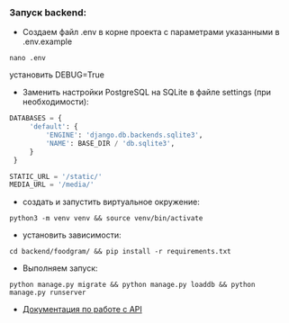 ### Запуск backend:

- Создаем файл .env в корне проекта c параметрами указанными в .env.example
```
nano .env
```
установить DEBUG=True

- Заменить настройки PostgreSQL на SQLite в файле settings (при необходимости):

```python
DATABASES = {
     'default': {
         'ENGINE': 'django.db.backends.sqlite3',
         'NAME': BASE_DIR / 'db.sqlite3',
     }
 }

STATIC_URL = '/static/'
MEDIA_URL = '/media/'
```

- создать и запустить виртуальное окружение:
```
python3 -m venv venv && source venv/bin/activate
```

- установить зависимости:
```
cd backend/foodgram/ && pip install -r requirements.txt
```

- Выполняем запуск:
```
python manage.py migrate && python manage.py loaddb && python manage.py runserver
```

- [Документация по работе с API](http://127.0.0.1:8000/api/redoc/)
